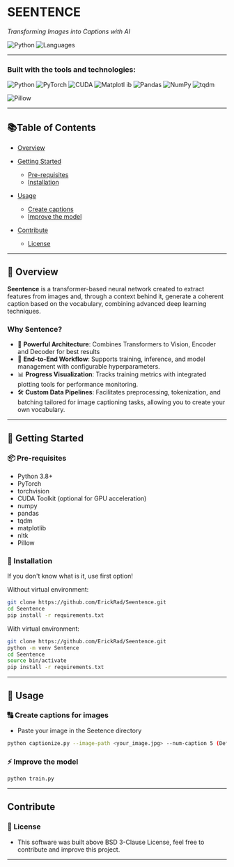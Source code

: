 # SEENTENCE

*Transforming Images into Captions with AI*

![Python](https://img.shields.io/badge/python-100%25-blue)
![Languages](https://img.shields.io/badge/languages-1-blue)

---

### Built with the tools and technologies:

![Python](https://img.shields.io/badge/-Python-3776AB?logo=python&logoColor=white)
![PyTorch](https://img.shields.io/badge/-PyTorch-EE4C2C?logo=pytorch&logoColor=white)
![CUDA](https://img.shields.io/badge/-CUDA-76B900?logo=nvidia&logoColor=white)
![Matplotl ib](https://img.shields.io/badge/-Matplotlib-11557C)
![Pandas](https://img.shields.io/badge/-Pandas-150458)
![NumPy](https://img.shields.io/badge/-NumPy-013243)
![tqdm](https://img.shields.io/badge/-tqdm-yellow)

![Pillow](https://img.shields.io/badge/-Pillow-blue)

---

## 📚Table of Contents

- [Overview](#overview)
- [Getting Started](#getting-started)
  - [Pre-requisites](#pre-requisites)
  - [Installation](#installation)

- [Usage](#usage)
  - [Create captions](#create-captions)
  - [Improve the model](#improve-the-model)

- [Contribute](#contribute)
  - [License](#license)

---

## 🧠 Overview

**Seentence** is a transformer-based neural network created to extract features from images and, through a context behind it, generate a coherent caption based on the vocabulary, combining advanced deep learning techniques.

### Why Sentence?

- 🦾 **Powerful Architecture**: Combines Transformers to Vision, Encoder and Decoder for best results
- 🎯 **End-to-End Workflow**: Supports training, inference, and model management with configurable hyperparameters.
- 📊 **Progress Visualization**: Tracks training metrics with integrated plotting tools for performance monitoring.
- 🛠️ **Custom Data Pipelines**: Facilitates preprocessing, tokenization, and batching tailored for image captioning tasks, allowing you to create your own vocabulary.

---

## 🚀 Getting Started

### 📦 Pre-requisites

- Python 3.8+
- PyTorch
- torchvision
- CUDA Toolkit (optional for GPU acceleration)
- numpy
- pandas
- tqdm
- matplotlib
- nltk
- Pillow

### 🔧 Installation

If you don't know what is it, use first option!

Without virtual environment:

```bash
git clone https://github.com/ErickRad/Seentence.git
cd Seentence
pip install -r requirements.txt

```
With virtual environment:

```bash
git clone https://github.com/ErickRad/Seentence.git
python -m venv Sentence
cd Seentence
source bin/activate
pip install -r requirements.txt

```

---

## 🧪 Usage 

### 🔠 Create captions for images

- Paste your image in the Seetence directory

```bash
python captionize.py --image-path <your_image.jpg> --num-caption 5 (Default: 1) 

```

### ⚡️ Improve the model

```bash
python train.py

```

---

## Contribute 

### 📃 License

- This software was built above BSD 3-Clause License, feel free to contribute and improve this project.

--- 